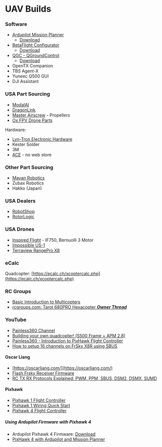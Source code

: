 # UAV Builds


### Software

- [Ardupilot Mission Planner](http://ardupilot.org/planner/)
  - [Download](http://firmware.ardupilot.org/Tools/MissionPlanner/)
- [BetaFlight Configurator](https://github.com/betaflight/betaflight-configurator)
  - [Download](https://github.com/betaflight/betaflight-configurator/releases)
- [QGC - QGroundControl](http://qgroundcontrol.com/)
  - [Download](https://docs.qgroundcontrol.com/en/getting_started/download_and_install.html)
- OpenTX Companion 
- TBS Agent-X
- Yuneec Q500 GUI
- DJI Assistant

### USA Part Sourcing

- [ModalAI](https://www.modalai.com/)
- [DragonLink](http://www.dragonlinkrc.com/)
- [Master Airscrew](https://www.masterairscrew.com/) - Propellers
- [Ox FPV Drone Parts](https://www.oxfpv.com/)

Hardware:
- [Lyn-Tron Electronic Hardware](https://www.lyntron.com/)
- Kester Solder
- 3M
- [ACE](http://onlyoneace.com/) - no web store

### Other Part Sourcing

- [Mayan Robotics](mrobotics.io)
- Zubax Robotics
- Hakko (Japan)

### USA Dealers

- [RobotShop](https://www.robotshop.com/)
- [RotorLogic](https://rotorlogic.com/) 

### USA Drones

- [Inspired Flight](https://inspiredflight.com/) - IF750, Bernuolli 3 Motor
- [Impossible US-1](https://impossible.aero/meet-us-1/)
- [Terraview RangePro X8](https://terraview.com/)

### eCalc

Quadcopter: [https://ecalc.ch/xcoptercalc.php](https://ecalc.ch/xcoptercalc.php)

### RC Groups

- [Basic Introduction to Multicopters](https://www.rcgroups.com/forums/showthread.php?2429327-Basic-Introduction-to-Multicopters)
- [rcgroups.com: Tarot 680PRO Hexacopter *****Owner Thread*****](https://www.rcgroups.com/forums/showthread.php?2063435-Tarot-680PRO-Hexacopter-%2A%2A%2A%2A%2AOwner-Thread%2A%2A%2A%2A%2A/page364)

### YouTube

- [Painless360 Channel](https://www.youtube.com/user/Painless360)
- [Building your own quadcopter! (S500 Frame + APM 2.8)](https://www.youtube.com/watch?v=WWoDdBTV67Q)
- [Painless360 - Introduction to PixHawk Flight Controller](https://www.youtube.com/playlist?list=PLYsWjANuAm4r4idFZY24pP6s1K6ABMU0p)
- [How to setup 16 channels on FrSky X8R using SBUS](https://www.youtube.com/watch?v=jUkutJrzXFI)

#### Oscar Liang

- [https://oscarliang.com/](https://oscarliang.com/)
- [Flash Frsky Receiver Firmware](https://oscarliang.com/flash-frsky-rx-firmware/)
- [RC TX RX Protocols Explained: PWM, PPM, SBUS, DSM2, DSMX, SUMD](https://oscarliang.com/pwm-ppm-sbus-dsm2-dsmx-sumd-difference/)

#### Pixhawk

- [Pixhawk 1 Flight Controller](https://github.com/ArduPilot/ardupilot/tree/master/libraries/AP_HAL_ChibiOS/hwdef/Pixhawk1)
- [Pixhawk 1 Wiring Quick Start](http://ardupilot.org/copter/docs/common-pixhawk-wiring-and-quick-start.html)
- [Pixhawk 4 Flight Controller](https://github.com/ArduPilot/ardupilot/tree/master/libraries/AP_HAL_ChibiOS/hwdef/Pixhawk4)

##### Using Ardupilot Firmware with Pixhawk 4

- Ardupilot Pixhawk 4 Firmware: [Download](http://firmware.ardupilot.org/Copter/latest/Pixhawk4/)
- [PixHawk 4 with Ardupilot and Mission Planner](https://www.youtube.com/watch?v=mEECLCmXEXg&list=PLYsWjANuAm4r4idFZY24pP6s1K6ABMU0p)

